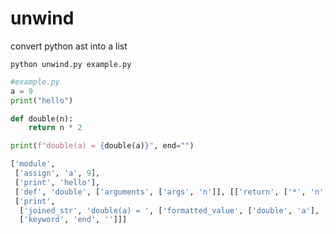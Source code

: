 # unwind

convert python ast into a list

`python unwind.py example.py`


```python
#example.py
a = 9
print("hello")

def double(n):
    return n * 2

print(f"double(a) = {double(a)}", end="")
```


```python
['module',
 ['assign', 'a', 9],
 ['print', 'hello'],
 ['def', 'double', ['arguments', ['args', 'n']], [['return', ['*', 'n', 2]]]],
 ['print',
  ['joined_str', 'double(a) = ', ['formatted_value', ['double', 'a'], -1]],
  ['keyword', 'end', '']]]
```
